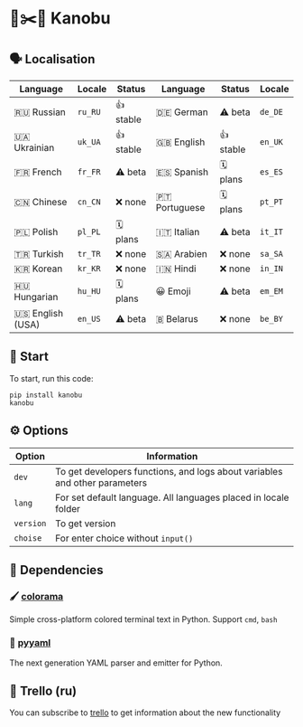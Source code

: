 # 🗿✂️📄 Kanobu
## 🗣 Localisation
| Language         | Locale    | Status    | Language     | Status    | Locale   |
|------------------|-----------|-----------|--------------|-----------|----------|
| 🇷🇺 Russian       | `ru_RU`   | 👍 stable | 🇩🇪 German     | ⚠️ beta    | `de_DE` |
| 🇺🇦 Ukrainian     | `uk_UA`   | 👍 stable | 🇬🇧 English    | 👍 stable  | `en_UK` |
| 🇫🇷 French        | `fr_FR`   | ⚠️ beta   | 🇪🇸 Spanish    | 🗓 plans   | `es_ES` |
| 🇨🇳 Chinese       | `cn_CN`   | ❌ none   | 🇵🇹 Portuguese | 🗓 plans   | `pt_PT` |
| 🇵🇱 Polish        | `pl_PL`   | 🗓 plans  | 🇮🇹 Italian    | ⚠️ beta    | `it_IT` |
| 🇹🇷 Turkish       | `tr_TR`   | ❌ none   | 🇸🇦 Arabien    | ❌ none    | `sa_SA` |
| 🇰🇷 Korean        | `kr_KR`   | ❌ none   | 🇮🇳 Hindi      | ❌ none    | `in_IN` |
| 🇭🇺 Hungarian     | `hu_HU`   | 🗓 plans  | 😀 Emoji      | ⚠️ beta    | `em_EM` |
| 🇺🇸 English (USA) | `en_US`   | ⚠️ beta   | 🇧 Belarus    | ❌ none    | `be_BY` |

## 🚀 Start
To start, run this code:
```
pip install kanobu
kanobu
```
## ⚙️ Options
| Option    | Information                                                                |
|-----------|----------------------------------------------------------------------------|
| `dev`     | To get developers functions, and logs about variables and other parameters |
| `lang`    | For set default language. All languages placed in locale folder            |
| `version` | To get version                                                             |
| `choise`  | For enter choice without `input()`                                         |

## 🔨 Dependencies
### 🖌 [colorama](https://github.com/tartley/colorama)
Simple cross-platform colored terminal text in Python. Support `cmd`, `bash`
### 📄 [pyyaml](https://github.com/yaml/pyyaml)
The next generation YAML parser and emitter for Python.
## 📰 Trello (ru)
You can subscribe to [trello](https://trello.com/b/o0ozs1XT) to get information about the new functionality
